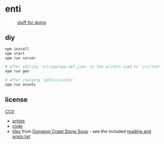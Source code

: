 # enti

> [stuff for doing](https://enti-life.github.io/enti)


## diy

```bash
npm install
npm start
npm run server

# after editing `src/app/app.def.json` or the writers used in `src/tasks/gen.ts`:
npm run gen

# after changing `public/assets`
npm run assets
```


## license

[CC0](http://creativecommons.org/publicdomain/zero/1.0/)

- [artists](ARTISTS.md)
- [code](LICENSE)
- [tiles](https://github.com/crawl/tiles)
    from [Dungeon Crawl Stone Soup](https://github.com/crawl/crawl) -
    see the included [readme and arists list](public/assets/dcss/README.md)
